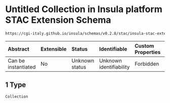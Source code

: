 # Untitled Collection in Insula platform STAC Extension Schema

```txt
https://cgi-italy.github.io/insula/schemas/v0.2.8/stac/insula-stac-extension.schema.json#/examples/1
```



| Abstract            | Extensible | Status         | Identifiable            | Custom Properties | Additional Properties | Access Restrictions | Defined In                                                                                                   |
| :------------------ | :--------- | :------------- | :---------------------- | :---------------- | :-------------------- | :------------------ | :----------------------------------------------------------------------------------------------------------- |
| Can be instantiated | No         | Unknown status | Unknown identifiability | Forbidden         | Allowed               | none                | [insula-stac-extension.schema.json\*](schemas/stac/insula-stac-extension.schema.json) |

## 1 Type

`Collection`
